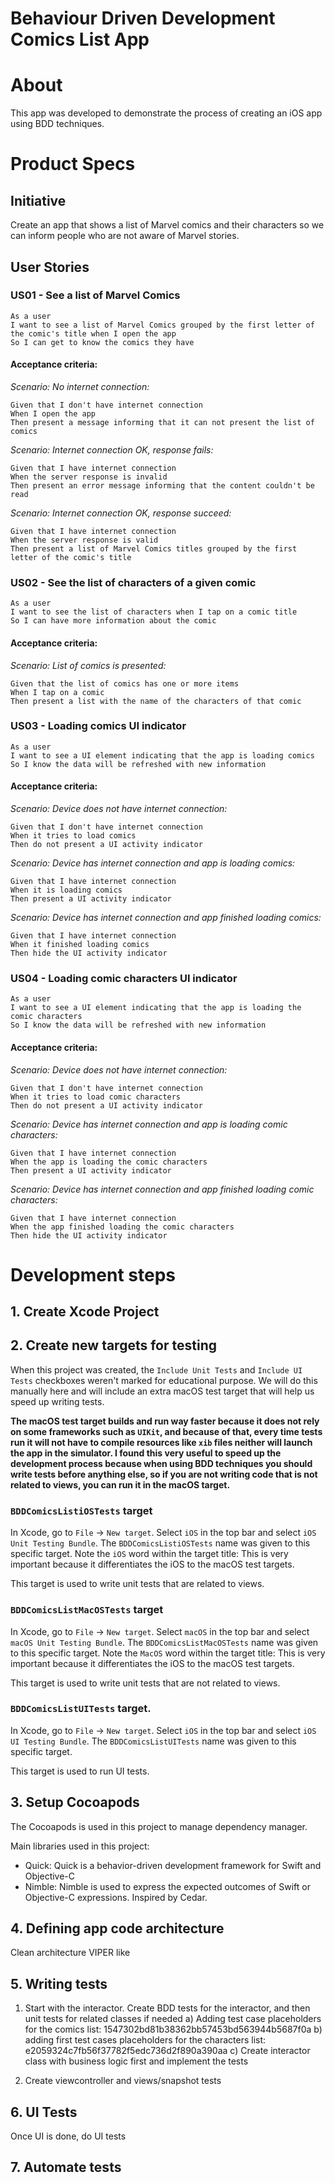 # Behaviour Driven Development Comics List App

# About
This app was developed to demonstrate the process of creating an iOS app using BDD techniques.

# Product Specs

## Initiative

Create an app that shows a list of Marvel comics and their characters so we can inform people who are not aware of Marvel stories.

## User Stories

### US01 - See a list of Marvel Comics
    As a user
    I want to see a list of Marvel Comics grouped by the first letter of the comic's title when I open the app
    So I can get to know the comics they have

#### Acceptance criteria:

*Scenario: No internet connection:*

    Given that I don't have internet connection
    When I open the app
    Then present a message informing that it can not present the list of comics

*Scenario: Internet connection OK, response fails:*

    Given that I have internet connection
    When the server response is invalid
    Then present an error message informing that the content couldn't be read

*Scenario: Internet connection OK, response succeed:*

    Given that I have internet connection
    When the server response is valid
    Then present a list of Marvel Comics titles grouped by the first letter of the comic's title

### US02 - See the list of characters of a given comic
    As a user
    I want to see the list of characters when I tap on a comic title
    So I can have more information about the comic

#### Acceptance criteria:

*Scenario: List of comics is presented:*

    Given that the list of comics has one or more items
    When I tap on a comic
    Then present a list with the name of the characters of that comic

### US03 - Loading comics UI indicator
    As a user
    I want to see a UI element indicating that the app is loading comics
    So I know the data will be refreshed with new information

#### Acceptance criteria:

*Scenario: Device does not have internet connection:*

    Given that I don't have internet connection
    When it tries to load comics
    Then do not present a UI activity indicator

*Scenario: Device has internet connection and app is loading comics:*

    Given that I have internet connection
    When it is loading comics
    Then present a UI activity indicator

*Scenario: Device has internet connection and app finished loading comics:*

    Given that I have internet connection
    When it finished loading comics
    Then hide the UI activity indicator

### US04 - Loading comic characters UI indicator
    As a user
    I want to see a UI element indicating that the app is loading the comic characters
    So I know the data will be refreshed with new information

#### Acceptance criteria:

*Scenario: Device does not have internet connection:*

    Given that I don't have internet connection
    When it tries to load comic characters
    Then do not present a UI activity indicator

*Scenario: Device has internet connection and app is loading comic characters:*

    Given that I have internet connection
    When the app is loading the comic characters
    Then present a UI activity indicator

*Scenario: Device has internet connection and app finished loading comic characters:*

    Given that I have internet connection
    When the app finished loading the comic characters
    Then hide the UI activity indicator

# Development steps

## 1. Create Xcode Project

## 2. Create new targets for testing

When this project was created, the `Include Unit Tests` and `Include UI Tests` checkboxes weren't marked for educational purpose. We will do this manually here and will include an extra macOS test target that will help us speed up writing tests. 

**The macOS test target builds and run way faster because it does not rely on some frameworks such as `UIKit`, and because of that, every time tests run it will not have to compile resources like `xib` files neither will launch the app in the simulator. I found this very useful to speed up the development process because when using BDD techniques you should write tests before anything else, so if you are not writing code that is not related to views, you can run it in the macOS target.**

### `BDDComicsListiOSTests` target
In Xcode, go to `File` -> `New target`. Select `iOS` in the top bar and select `iOS Unit Testing Bundle`. The `BDDComicsListiOSTests` name was given to this specific target. Note the `iOS` word within the target title: This is very important because it differentiates the iOS to the macOS test targets.

This target is used to write unit tests that are related to views.

### `BDDComicsListMacOSTests` target
In Xcode, go to `File` -> `New target`. Select `macOS` in the top bar and select `macOS Unit Testing Bundle`. The `BDDComicsListMacOSTests` name was given to this specific target. Note the `MacOS` word within the target title: This is very important because it differentiates the iOS to the macOS test targets.

This target is used to write unit tests that are not related to views.

### `BDDComicsListUITests` target.
In Xcode, go to `File` -> `New target`. Select `iOS` in the top bar and select `iOS UI Testing Bundle`. The `BDDComicsListUITests` name was given to this specific target.

This target is used to run UI tests.

## 3. Setup Cocoapods

The Cocoapods is used in this project to manage dependency manager. 

Main libraries used in this project:
- Quick: Quick is a behavior-driven development framework for Swift and Objective-C
- Nimble: Nimble is used to express the expected outcomes of Swift or Objective-C expressions. Inspired by Cedar. 

## 4. Defining app code architecture

Clean architecture VIPER like

## 5. Writing tests

1. Start with the interactor. Create BDD tests for the interactor, and then unit tests for related classes if needed
  a) Adding test case placeholders for the comics list: 1547302bd81b38362bb57453bd563944b5687f0a
  b) adding first test cases placeholders for the characters list: e2059324c7fb56f37782f5edc736d2f890a390aa
  c) Create interactor class with business logic first and implement the tests
  
2. Create viewcontroller and views/snapshot tests

## 6. UI Tests
Once UI is done, do UI tests

## 7. Automate tests
